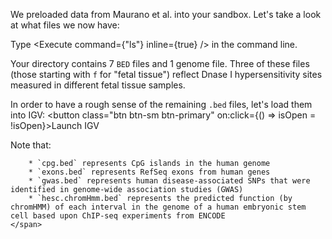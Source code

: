 <script>
import Execute from "components/Execute.svelte";
import IGV from "components/IGV.svelte";
import Link from "components/Link.svelte";

let isOpen = false;
let igvOptions = {
	// Explicitly specify the reference URLs so that igv.js doesn't try downloading RefSeq genes
	reference: {
		id: "hg19",
		name: "Human (hg19)",
		fastaURL: "https://s3.amazonaws.com/igv.broadinstitute.org/genomes/seq/hg19/hg19.fasta",
		indexURL: "https://s3.amazonaws.com/igv.broadinstitute.org/genomes/seq/hg19/hg19.fasta.fai",
		cytobandURL: "https://s3.amazonaws.com/igv.broadinstitute.org/genomes/seq/hg19/cytoBand.txt",
		tracks: []
	},
	locus: "chr1:262,932-512,931",
	tracks: [
		{ url: "./data/cpg.bed", name: "CpG islands" },
		{ url: "./data/exons.bed", name: "RefSeq Exons" },
		{ url: "./data/gwas.bed", name: "GWAS SNPs" },
		{ url: "./data/hesc.chromHmm.bed", name: "chromHMM Predictions" }
	]
};
</script>

We preloaded data from <Link href="https://science.sciencemag.org/content/337/6099/1190">Maurano et al.</Link> into your sandbox. Let's take a look at what files we now have:

Type <Execute command={"ls"} inline={true} /> in the command line.

Your directory contains 7 `BED` files and 1 genome file. Three of these files (those starting with `f` for "fetal tissue") reflect Dnase I hypersensitivity sites measured in different fetal tissue samples.

In order to have a rough sense of the remaining `.bed` files, let's load them into IGV: <button class="btn btn-sm btn-primary" on:click={() => isOpen = !isOpen}>Launch IGV</button>

<IGV options={igvOptions} bind:isOpen={isOpen}>
	<span slot="after">
		Note that: 

		* `cpg.bed` represents CpG islands in the human genome
		* `exons.bed` represents RefSeq exons from human genes
		* `gwas.bed` represents human disease-associated SNPs that were identified in genome-wide association studies (GWAS)
		* `hesc.chromHmm.bed` represents the predicted function (by chromHMM) of each interval in the genome of a human embryonic stem cell based upon ChIP-seq experiments from ENCODE
	</span>	
</IGV>
